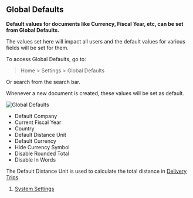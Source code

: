## Global Defaults

**Default values for documents like Currency, Fiscal Year, etc, can be set from Global Defaults.**

The values set here will impact all users and the default values for various fields will be set for them.

To access Global Defaults, go to:

> Home > Settings > Global Defaults

Or search from the search bar.

Whenever a new document is created, these values will be set as default.

![Global Defaults](https://docs.erpnext.com/files/global-defaults.png)

*   Default Company
*   Current Fiscal Year
*   Country
*   Default Distance Unit
*   Default Currency
*   Hide Currency Symbol
*   Disable Rounded Total
*   Disable In Words

The Default Distance Unit is used to calculate the total distance in [Delivery Trips](https://docs.erpnext.com/docs/v13/user/manual/en/stock/delivery-trip).

1.  [System Settings](https://docs.erpnext.com/docs/v13/user/manual/en/setting-up/settings/system-settings)